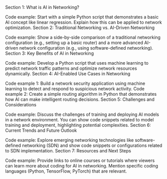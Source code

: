 Section 1: What is AI in Networking?

Code example: Start with a simple Python script that demonstrates a basic AI concept like linear regression. Explain how this can be applied to network optimization.
Section 2: Traditional Networking vs. AI-Driven Networking

Code example: Show a side-by-side comparison of a traditional networking configuration (e.g., setting up a basic router) and a more advanced AI-driven network configuration (e.g., using software-defined networking).
Section 3: Key Benefits of AI in Networking

Code example: Develop a Python script that uses machine learning to predict network traffic patterns and optimize network resources dynamically.
Section 4: AI-Enabled Use Cases in Networking

Code example 1: Build a network security application using machine learning to detect and respond to suspicious network activity.
Code example 2: Create a simple routing algorithm in Python that demonstrates how AI can make intelligent routing decisions.
Section 5: Challenges and Considerations

Code example: Discuss the challenges of training and deploying AI models in a network environment. You can show code snippets related to model training and deployment, highlighting potential complexities.
Section 6: Current Trends and Future Outlook

Code example: Explore emerging networking technologies like software-defined networking (SDN) and show code snippets or configurations related to SDN implementation.
Section 7: Resources and Next Steps

Code example: Provide links to online courses or tutorials where viewers can learn more about coding for AI in networking. Mention specific coding languages (Python, TensorFlow, PyTorch) that are relevant.